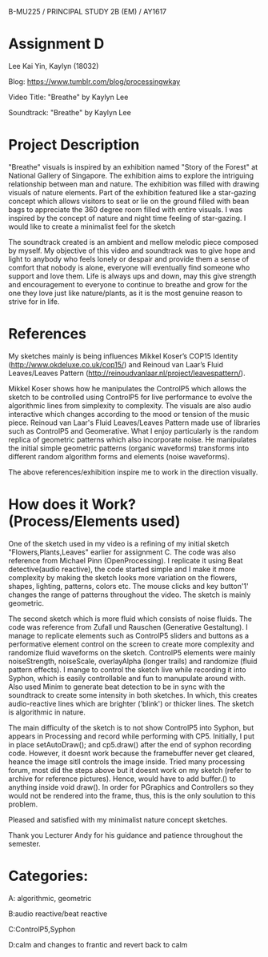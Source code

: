 B-MU225 / PRINCIPAL STUDY 2B (EM) / AY1617

# Assignment D

Lee Kai Yin, Kaylyn (18032)

Blog: https://www.tumblr.com/blog/processingwkay

Video Title: "Breathe" by Kaylyn Lee

Soundtrack: "Breathe" by Kaylyn Lee

# Project Description

"Breathe" visuals is inspired by an exhibition named "Story of the Forest" at National Gallery of Singapore. The exhibition aims to explore the intriguing relationship between man and nature. The exhibition was filled with drawing visuals of nature elements. Part of the exhibition featured like a star-gazing concept which allows visitors to seat or lie on the ground filled with bean bags to appreciate the 360 degree room filled with entire visuals. I was inspired by the concept of nature and night time feeling of star-gazing. I would like to create a minimalist feel for the sketch

The soundtrack created is an ambient and mellow melodic piece composed by myself. My objective of this video and soundtrack was to give hope and light to anybody who feels lonely or despair and provide them a sense of comfort that nobody is alone, everyone will eventually find someone who support and love them. Life is always ups and down, may this give strength and encouragement to everyone to continue to breathe and grow for the one they love just like nature/plants, as it is the most genuine reason to strive for in life.

# References

My sketches mainly is being influences Mikkel Koser’s COP15 Identity (http://www.okdeluxe.co.uk/cop15/) and Reinoud van Laar’s Fluid Leaves/Leaves Pattern (http://reinoudvanlaar.nl/project/leavespattern/).

Mikkel Koser shows how he manipulates the ControlP5 which allows the sketch to be controlled using ControlP5 for live performance to evolve the algorithmic lines from simplexity to complexity. The visuals are also audio interactive which changes according to the mood or tension of the music piece. Reinoud van Laar's Fluid Leaves/Leaves Pattern made use of libraries such as ControlP5 and Geomerative. What I enjoy particularly is the random replica of geometric patterns which also incorporate noise. He manipulates the initial simple geometric patterns (organic waveforms) transforms into different random algorithm forms and elements (noise waveforms).

The above references/exhibition inspire me to work in the direction visually.

# How does it Work? (Process/Elements used)

One of the sketch used in my video is a refining of my initial sketch "Flowers,Plants,Leaves" earlier for assignment C. The code was also reference from Michael Pinn (OpenProcessing). I replicate it using Beat detective(audio reactive), the code started simple and I make it more complexity by making the sketch looks more variation on the flowers, shapes, lighting, patterns, colors etc. The mouse clicks and key button'1' changes the range of patterns throughout the video. The sketch is mainly geometric.

The second sketch which is more fluid which consists of noise fluids. The code was reference from Zufall und Rauschen (Generative Gestaltung). I manage to replicate elements such as ControlP5 sliders and buttons as a performative element control on the screen to create more complexity and randomize fluid waveforms on the sketch. ControlP5 elements were mainly noiseStrength, noiseScale, overlayAlpha (longer trails) and randomize (fluid pattern effects). I mange to control the sketch live while recording it into Syphon, which is easily controllable and fun to manupulate around with. Also used Minim to generate beat detection to be in sync with the soundtrack to create some intensity in both sketches. In which, this creates audio-reactive lines which are brighter ('blink') or thicker lines. The sketch is algorithmic in nature.

The main difficulty of the sketch is to not show ControlP5 into Syphon, but appears in Processing and record while performing with CP5. Initially, I put in place setAutoDraw(); and cp5.draw() after the end of syphon recording code. However, it doesnt work because the framebuffer never get cleared, heance the image sitll controls the image inside. Tried many processing forum, most did the steps above but it doesnt work on my sketch (refer to archive for reference pictures). Hence, would have to add buffer.() to anything inside void draw(). In order for PGraphics and Controllers so they would not be rendered into the frame, thus, this is the only soulution to this problem.

Pleased and satisfied with my minimalist nature concept sketches. 

Thank you Lecturer Andy for his guidance and patience throughout the semester.

# Categories:

A: algorithmic, geometric

B:audio reactive/beat reactive

C:ControlP5,Syphon

D:calm and changes to frantic and revert back to calm

